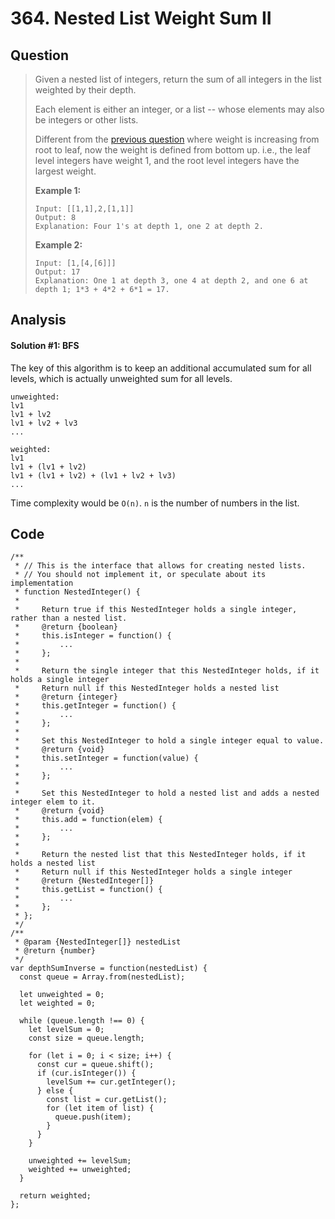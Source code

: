 # 364. Nested List Weight Sum II

## Question

> Given a nested list of integers, return the sum of all integers in the list weighted by their depth.
>
> Each element is either an integer, or a list -- whose elements may also be integers or other lists.
>
> Different from the [previous question](https://leetcode.com/problems/nested-list-weight-sum/) where weight is increasing from root to leaf, now the weight is defined from bottom up. i.e., the leaf level integers have weight 1, and the root level integers have the largest weight.
>
> **Example 1:**
>
> ```text
> Input: [[1,1],2,[1,1]]
> Output: 8 
> Explanation: Four 1's at depth 1, one 2 at depth 2.
> ```
>
> **Example 2:**
>
> ```text
> Input: [1,[4,[6]]]
> Output: 17 
> Explanation: One 1 at depth 3, one 4 at depth 2, and one 6 at depth 1; 1*3 + 4*2 + 6*1 = 17.
> ```

## Analysis

#### Solution \#1: BFS

The key of this algorithm is to keep an additional accumulated sum for all levels, which is actually unweighted sum for all levels.

```text
unweighted:
lv1
lv1 + lv2
lv1 + lv2 + lv3
...

weighted:
lv1
lv1 + (lv1 + lv2)
lv1 + (lv1 + lv2) + (lv1 + lv2 + lv3)
...
```

Time complexity would be `O(n)`. `n` is the number of numbers in the list.

## Code

```text
/**
 * // This is the interface that allows for creating nested lists.
 * // You should not implement it, or speculate about its implementation
 * function NestedInteger() {
 *
 *     Return true if this NestedInteger holds a single integer, rather than a nested list.
 *     @return {boolean}
 *     this.isInteger = function() {
 *         ...
 *     };
 *
 *     Return the single integer that this NestedInteger holds, if it holds a single integer
 *     Return null if this NestedInteger holds a nested list
 *     @return {integer}
 *     this.getInteger = function() {
 *         ...
 *     };
 *
 *     Set this NestedInteger to hold a single integer equal to value.
 *     @return {void}
 *     this.setInteger = function(value) {
 *         ...
 *     };
 *
 *     Set this NestedInteger to hold a nested list and adds a nested integer elem to it.
 *     @return {void}
 *     this.add = function(elem) {
 *         ...
 *     };
 *
 *     Return the nested list that this NestedInteger holds, if it holds a nested list
 *     Return null if this NestedInteger holds a single integer
 *     @return {NestedInteger[]}
 *     this.getList = function() {
 *         ...
 *     };
 * };
 */
/**
 * @param {NestedInteger[]} nestedList
 * @return {number}
 */
var depthSumInverse = function(nestedList) {  
  const queue = Array.from(nestedList);
  
  let unweighted = 0;
  let weighted = 0;

  while (queue.length !== 0) {
    let levelSum = 0;
    const size = queue.length;
    
    for (let i = 0; i < size; i++) {
      const cur = queue.shift();
      if (cur.isInteger()) {
        levelSum += cur.getInteger();
      } else {
        const list = cur.getList();
        for (let item of list) {
          queue.push(item);
        }
      }
    }
    
    unweighted += levelSum;
    weighted += unweighted;
  }
  
  return weighted;
};






```

